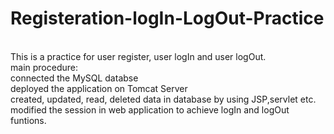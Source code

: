 # Registeration-logIn-LogOut-Practice
<br>This is a practice for user register, user logIn and user logOut.
<br> main procedure:
<br> connected the MySQL databse
<br> deployed the application on Tomcat Server
<br> created, updated, read, deleted data in database by using JSP,servlet etc.
<br> modified the session in web application to achieve logIn and logOut funtions. 

